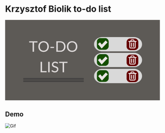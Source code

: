 # Krzysztof Biolik to-do list

![Open Graph image](https://github.com/KrzysztofBiolik/To-do-list-Krzysztof-Biolik/blob/main/images/OG_to-do_list.png?raw=true)

## Demo

![Gif]()